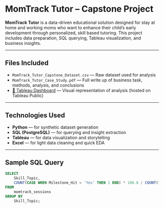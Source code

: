 #  MomTrack Tutor – Capstone Project

**MomTrack Tutor** is a data-driven educational solution designed for stay at home and working moms who want to enhance their child’s early development through personalized, skill based tutoring. This project includes data preparation, SQL querying, Tableau visualization, and business insights.

---

##  Files Included

* `MomTrack_Tutor_Capstone_Dataset.csv` — Raw dataset used for analysis
* `MomTrack_Tutor_Case_Study.pdf` — Full write up of business task, methods, analysis, and conclusions
* [🔗 Tableau Dashboard](INSERT-YOUR-LINK-HERE) — Visual representation of analysis (hosted on Tableau Public)

---

##  Technologies Used

* **Python** — for synthetic dataset generation
* **SQL (PostgreSQL)** — for querying and insight extraction
* **Tableau** — for data visualization and storytelling
* **Excel** — for light data cleaning and quick EDA

---

##  Sample SQL Query

```sql
SELECT 
    Skill_Topic, 
    COUNT(CASE WHEN Milestone_Hit = 'Yes' THEN 1 END) * 100.0 / COUNT(*) AS Milestone_Hit_Percentage
FROM 
    momtrack_sessions
GROUP BY 
    Skill_Topic;
```


